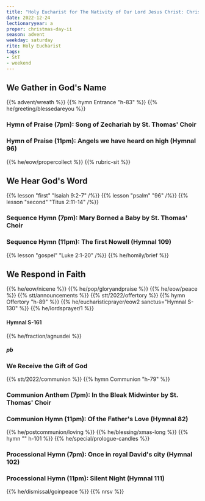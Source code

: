 ```yaml
---
title: "Holy Eucharist for The Nativity of Our Lord Jesus Christ: Christmas Day"
date: 2022-12-24
lectionaryyear: a
proper: christmas-day-ii
season: advent
weekday: saturday
rite: Holy Eucharist
tags:
- StT
- weekend
---
```

## We Gather in God's Name
{{% advent/wreath %}}
{{% hymn Entrance "h-83" %}}
{{% he/greeting/blessedareyou %}}
### Hymn of Praise (7pm): Song of Zechariah by St. Thomas' Choir
### Hymn of Praise (11pm): Angels we have heard on high (Hymnal 96)
{{% he/eow/propercollect %}}
{{% rubric-sit %}}
## We Hear God's Word
{{% lesson "first" "Isaiah 9:2-7" /%}}
{{% lesson "psalm" "96" /%}}
{{% lesson "second" "Titus 2:11-14" /%}}
### Sequence Hymn (7pm): Mary Borned a Baby by St. Thomas' Choir
### Sequence Hymn (11pm): The first Nowell (Hymnal 109)
{{% lesson "gospel" "Luke 2:1-20" /%}}
{{% he/homily/brief %}}
## We Respond in Faith
{{% he/eow/nicene %}}
{{% he/pop/gloryandpraise %}}
{{% he/eow/peace %}}
{{% stt/announcements %}}
{{% stt/2022/offertory %}}
{{% hymn Offertory "h-89" %}}
{{% he/eucharisticprayer/eow2 sanctus="Hymnal S-130" %}}
{{% he/lordsprayer/1 %}}
#### Hymnal S-161
{{% he/fraction/agnusdei %}}
##### pb
### We Receive the Gift of God
{{% stt/2022/communion %}}
{{% hymn Communion "h-79" %}}
### Communion Anthem (7pm): In the Bleak Midwinter by St. Thomas' Choir
### Communion Hymn (11pm): Of the Father's Love (Hymnal 82)
{{% he/postcommunion/loving %}}
{{% he/blessing/xmas-long %}}
{{% hymn "" h-101 %}}
{{% he/special/prologue-candles %}}
### Processional Hymn (7pm): Once in royal David's city (Hymnal 102)
### Processional Hymn (11pm): Silent Night (Hymnal 111)
{{% he/dismissal/goinpeace %}}
{{% nrsv %}}

